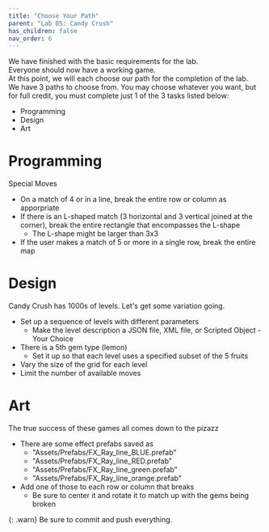 ```yaml
---
title: "Choose Your Path"
parent: "Lab 05: Candy Crush"
has_children: false
nav_order: 6
---
```


We have finished with the basic requirements for the lab.\
Everyone should now have a working game.\
At this point, we will each choose our path for the completion of the lab.\
We have 3 paths to choose from. You may choose whatever you want, but for full credit, you must complete just 1 of the 3 tasks listed below:
* Programming
* Design
* Art

# Programming
Special Moves
* On a match of 4 or in a line, break the entire row or column as apporpriate
* If there is an L-shaped match (3 horizontal and 3 vertical joined at the corner), break the entire rectangle that encompasses the L-shape
	* The L-shape might be larger than 3x3
* If the user makes a match of 5 or more in a single row, break the entire map

# Design
Candy Crush has 1000s of levels. Let's get some variation going.
* Set up a sequence of levels with different parameters
	* Make the level description a JSON file, XML file, or Scripted Object - Your Choice
* There is a 5th gem type (lemon)
	* Set it up so that each level uses a specified subset of the 5 fruits
* Vary the size of the grid for each level
* Limit the number of available moves

# Art
The true success of these games all comes down to the pizazz
* There are some effect prefabs saved as
	* "Assets/Prefabs/FX_Ray_line_BLUE.prefab"
	* "Assets/Prefabs/FX_Ray_line_RED.prefab"
	* "Assets/Prefabs/FX_Ray_line_green.prefab"
	* "Assets/Prefabs/FX_Ray_line_orange.prefab"
* Add one of those to each row or column that breaks
	* Be sure to center it and rotate it to match up with the gems being broken

{: .warn}
Be sure to commit and push everything.